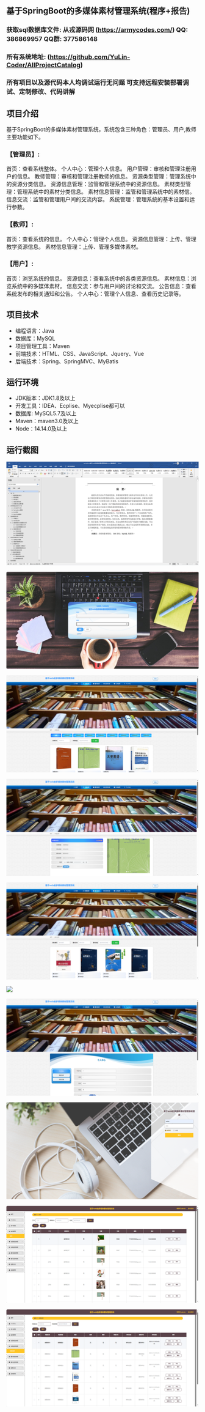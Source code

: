 ## 基于SpringBoot的多媒体素材管理系统(程序+报告)

###  获取sql数据库文件: 从戎源码网 (https://armycodes.com/) QQ: 386869957 QQ群: 377586148
###  所有系统地址: (https://github.com/YuLin-Coder/AllProjectCatalog) 
###  所有项目以及源代码本人均调试运行无问题 可支持远程安装部署调试、定制修改、代码讲解

## 项目介绍
基于SpringBoot的多媒体素材管理系统，系统包含三种角色：管理员、用户,教师主要功能如下。

### 【管理员】:
首页：查看系统整体。
个人中心：管理个人信息。
用户管理：审核和管理注册用户的信息。
教师管理：审核和管理注册教师的信息。
资源类型管理：管理系统中的资源分类信息。
资源信息管理：监管和管理系统中的资源信息。
素材类型管理：管理系统中的素材分类信息。
素材信息管理：监管和管理系统中的素材信。
信息交流：监管和管理用户间的交流内容。
系统管理：管理系统的基本设置和运行参数。

### 【教师】:
首页：查看系统的信息。
个人中心：管理个人信息。
资源信息管理：上传、管理教学资源信息。
素材信息管理：上传、管理多媒体素材。

### 【用户】:
首页：浏览系统的信息。
资源信息：查看系统中的各类资源信息。
素材信息：浏览系统中的多媒体素材。
信息交流：参与用户间的讨论和交流。
公告信息：查看系统发布的相关通知和公告。
个人中心：管理个人信息、查看历史记录等。

## 项目技术
- 编程语言：Java
- 数据库：MySQL
- 项目管理工具：Maven
- 前端技术：HTML、CSS、JavaScript、Jquery、Vue
- 后端技术：Spring、SpringMVC、MyBatis

## 运行环境
- JDK版本：JDK1.8及以上
- 开发工具：IDEA、Ecplise、Myecplise都可以
- 数据库: MySQL5.7及以上
- Maven：maven3.0及以上
- Node：14.14.0及以上

## 运行截图
![](screenshot/1.png)

![](screenshot/2.png)

![](screenshot/3.png)

![](screenshot/4.png)

![](screenshot/5.png)

![](screenshot/6.png)

![](screenshot/7.png)

![](screenshot/8.png)

![](screenshot/9.png)

![](screenshot/10.png)